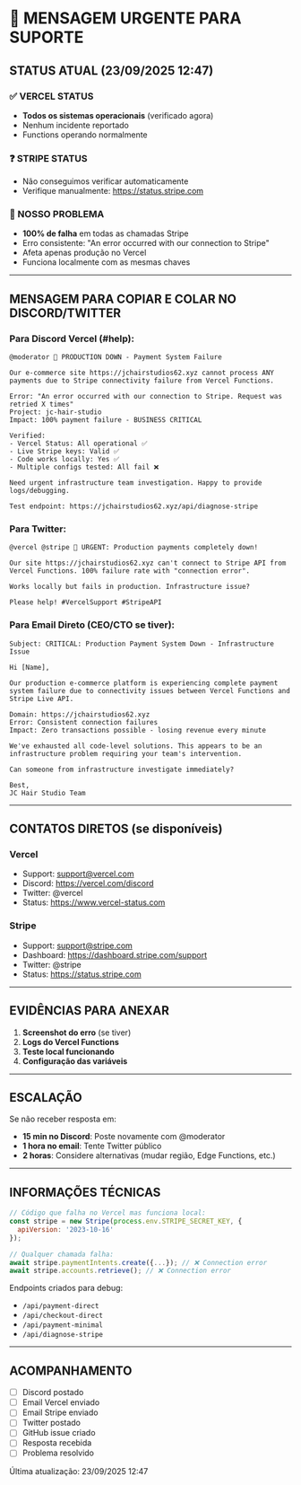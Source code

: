 # 🚨 MENSAGEM URGENTE PARA SUPORTE

## STATUS ATUAL (23/09/2025 12:47)

### ✅ VERCEL STATUS
- **Todos os sistemas operacionais** (verificado agora)
- Nenhum incidente reportado
- Functions operando normalmente

### ❓ STRIPE STATUS
- Não conseguimos verificar automaticamente
- Verifique manualmente: https://status.stripe.com

### 🔴 NOSSO PROBLEMA
- **100% de falha** em todas as chamadas Stripe
- Erro consistente: "An error occurred with our connection to Stripe"
- Afeta apenas produção no Vercel
- Funciona localmente com as mesmas chaves

---

## MENSAGEM PARA COPIAR E COLAR NO DISCORD/TWITTER

### Para Discord Vercel (#help):

```
@moderator 🚨 PRODUCTION DOWN - Payment System Failure

Our e-commerce site https://jchairstudios62.xyz cannot process ANY payments due to Stripe connectivity failure from Vercel Functions.

Error: "An error occurred with our connection to Stripe. Request was retried X times"
Project: jc-hair-studio
Impact: 100% payment failure - BUSINESS CRITICAL

Verified:
- Vercel Status: All operational ✅
- Live Stripe keys: Valid ✅
- Code works locally: Yes ✅
- Multiple configs tested: All fail ❌

Need urgent infrastructure team investigation. Happy to provide logs/debugging.

Test endpoint: https://jchairstudios62.xyz/api/diagnose-stripe
```

### Para Twitter:

```
@vercel @stripe 🚨 URGENT: Production payments completely down!

Our site https://jchairstudios62.xyz can't connect to Stripe API from Vercel Functions. 100% failure rate with "connection error".

Works locally but fails in production. Infrastructure issue?

Please help! #VercelSupport #StripeAPI
```

### Para Email Direto (CEO/CTO se tiver):

```
Subject: CRITICAL: Production Payment System Down - Infrastructure Issue

Hi [Name],

Our production e-commerce platform is experiencing complete payment system failure due to connectivity issues between Vercel Functions and Stripe Live API.

Domain: https://jchairstudios62.xyz
Error: Consistent connection failures
Impact: Zero transactions possible - losing revenue every minute

We've exhausted all code-level solutions. This appears to be an infrastructure problem requiring your team's intervention.

Can someone from infrastructure investigate immediately?

Best,
JC Hair Studio Team
```

---

## CONTATOS DIRETOS (se disponíveis)

### Vercel
- Support: support@vercel.com
- Discord: https://vercel.com/discord
- Twitter: @vercel
- Status: https://www.vercel-status.com

### Stripe
- Support: support@stripe.com
- Dashboard: https://dashboard.stripe.com/support
- Twitter: @stripe
- Status: https://status.stripe.com

---

## EVIDÊNCIAS PARA ANEXAR

1. **Screenshot do erro** (se tiver)
2. **Logs do Vercel Functions**
3. **Teste local funcionando**
4. **Configuração das variáveis**

---

## ESCALAÇÃO

Se não receber resposta em:
- **15 min no Discord**: Poste novamente com @moderator
- **1 hora no email**: Tente Twitter público
- **2 horas**: Considere alternativas (mudar região, Edge Functions, etc.)

---

## INFORMAÇÕES TÉCNICAS

```javascript
// Código que falha no Vercel mas funciona local:
const stripe = new Stripe(process.env.STRIPE_SECRET_KEY, {
  apiVersion: '2023-10-16'
});

// Qualquer chamada falha:
await stripe.paymentIntents.create({...}); // ❌ Connection error
await stripe.accounts.retrieve(); // ❌ Connection error
```

Endpoints criados para debug:
- `/api/payment-direct`
- `/api/checkout-direct`
- `/api/payment-minimal`
- `/api/diagnose-stripe`

---

## ACOMPANHAMENTO

- [ ] Discord postado
- [ ] Email Vercel enviado
- [ ] Email Stripe enviado
- [ ] Twitter postado
- [ ] GitHub issue criado
- [ ] Resposta recebida
- [ ] Problema resolvido

Última atualização: 23/09/2025 12:47